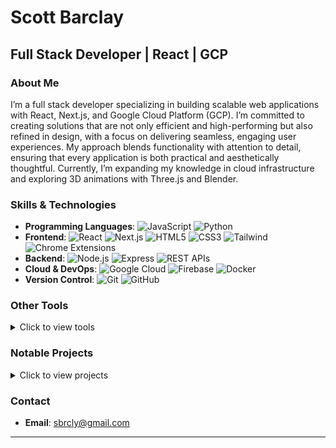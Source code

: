 # Scott Barclay

## Full Stack Developer | React | GCP

### About Me
I’m a full stack developer specializing in building scalable web applications with React, Next.js, and Google Cloud Platform (GCP). I’m committed to creating solutions that are not only efficient and high-performing but also refined in design, with a focus on delivering seamless, engaging user experiences. My approach blends functionality with attention to detail, ensuring that every application is both practical and aesthetically thoughtful. Currently, I’m expanding my knowledge in cloud infrastructure and exploring 3D animations with Three.js and Blender.

### Skills & Technologies
- **Programming Languages**: ![JavaScript](https://img.shields.io/badge/-JavaScript-black?style=flat-square&logo=javascript) ![Python](https://img.shields.io/badge/-Python-black?style=flat-square&logo=python)
- **Frontend**: ![React](https://img.shields.io/badge/-React-black?style=flat-square&logo=react) ![Next.js](https://img.shields.io/badge/-Next.js-black?style=flat-square&logo=next.js) ![HTML5](https://img.shields.io/badge/-HTML5-black?style=flat-square&logo=html5) ![CSS3](https://img.shields.io/badge/-CSS3-black?style=flat-square&logo=css3) ![Tailwind](https://img.shields.io/badge/-TailwindCSS-black?style=flat-square&logo=tailwindcss) ![Chrome Extensions](https://img.shields.io/badge/-Chrome_Extensions-black?style=flat-square&logo=google-chrome)
- **Backend**: ![Node.js](https://img.shields.io/badge/-Node.js-black?style=flat-square&logo=node.js) ![Express](https://img.shields.io/badge/-Express-black?style=flat-square&logo=express) ![REST APIs](https://img.shields.io/badge/-REST_APIs-black?style=flat-square&logo=postman)
- **Cloud & DevOps**: ![Google Cloud](https://img.shields.io/badge/-Google_Cloud-black?style=flat-square&logo=google-cloud) ![Firebase](https://img.shields.io/badge/-Firebase-black?style=flat-square&logo=firebase) ![Docker](https://img.shields.io/badge/-Docker-black?style=flat-square&logo=docker)
- **Version Control**: ![Git](https://img.shields.io/badge/-Git-black?style=flat-square&logo=git) ![GitHub](https://img.shields.io/badge/-GitHub-black?style=flat-square&logo=github)


### Other Tools

<details>
  <summary>Click to view tools</summary>

- Build Tools: Webpack, Vite
- CI/CD: GitHub Actions
- Database: MongoDB, Firebase, MySQL, PostgreSQL, BigQuery
- API Tools: RESTful APIs, GraphQL, Postman
- Cloud Services: GCP, Firebase, Netlify, Vercel
- CMS: WordPress
- Scripting: Python (for email scraping and spreadsheet automation)
- IDE: VS Code

</details>

### Notable Projects

  <details>
    <summary>Click to view projects</summary>

---

- **[Arbitrage Tool](https://github.com/sbrcly/Arbitrage-Public)**: An internal sports trading tool for Caesars Sportsbook that compares live odds from multiple sportsbooks to find arbitrage opportunities.
  
  <details>
    <summary>Read more about Arbitrage Tool</summary>
    This tool leverages multiple APIs to pull live betting data from Caesars Sportsbook and approximately 50 other sportsbooks. Bets with potential arbitrage are displayed in a table that updates every minute. The server-side uses Axios to fetch data and Socket.io to send it to the client in real-time.
  </details>
  
  ![Arbitrage Tool Screenshot](https://user-images.githubusercontent.com/93163082/169880288-3cb09e61-2a11-4940-8607-8a3625321c0f.png)

---

- **[Odds Display](https://github.com/sbrcly/Odds-Display-Public)**: This application pulls sports betting odds from various sportsbooks and compares them for real-time decision-making.
  
  <details>
    <summary>Read more about Odds Display</summary>
    The server-side fetches and stores the data in a Google BigQuery table using APIs, while the client-side displays and updates this data in real-time. Sports traders use this tool to monitor and compare live betting odds for MoneyLine, Spread, and Total bets across the market.
  </details>
  
  ![image](https://github.com/user-attachments/assets/0ab90e20-eaa5-4dd0-b608-a0420baeacac)

---

- **[Trading Schedule](https://github.com/sbrcly/Trading-Schedule-Public)**: An internal scheduling tool built for Caesars Sportsbook that assigns traders to games based on their schedules and league assignments.
  
  <details>
    <summary>Read more about Trading Schedule</summary>
    This tool pulls in game data from BetRadar and BetGenius APIs and allows traders to filter by date, keyword, or league. Other features include editing trader assignments, notifications for unassigned games, and game detail pop-ups. Trader dashboards and stats are currently under development.
  </details>
  
  ![Trading Schedule Screenshot](https://user-images.githubusercontent.com/93163082/169713029-5ebd3564-bc1a-432f-801f-53b1d80c54ee.png)

---
  </details>


### Contact
- **Email**: [sbrcly@gmail.com](mailto:sbrcly@gmail.com)

---
